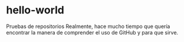 # hello-world
Pruebas de repositorios
Realmente, hace mucho tiempo que quería encontrar la manera de comprender el uso de GitHub y para que sirve.
